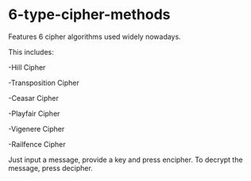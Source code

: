 # 6-type-cipher-methods

Features 6 cipher algorithms used widely nowadays.

This includes: 

  -Hill Cipher
  
  -Transposition Cipher
  
  -Ceasar Cipher
  
  -Playfair Cipher
  
  -Vigenere Cipher
  
  -Railfence Cipher
  
Just input a message, provide a key and press encipher. To decrypt the message, press decipher.

